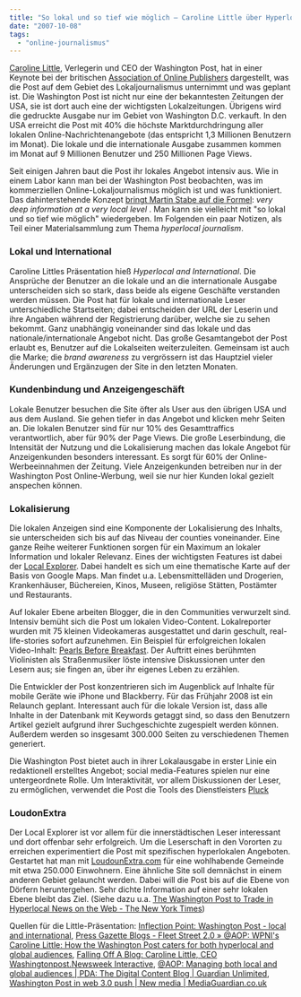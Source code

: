 ```yaml
---
title: "So lokal und so tief wie möglich — Caroline Little über Hyperlocal Journalism bei der Washington Post"
date: "2007-10-08"
tags: 
  - "online-journalismus"
---
```


[Caroline Little](http://www.washpostco.com/bio-little_c.htm "The Washington Post Company - Business Properties"), Verlegerin und CEO der Washington Post, hat in einer Keynote bei der britischen [Association of Online Publishers](http://www.ukaop.org.uk/ "UK Association of Online Publishers (AOP) | Home") dargestellt, was die Post auf dem Gebiet des Lokaljournalismus unternimmt und was geplant ist. Die Washington Post ist nicht nur eine der bekanntesten Zeitungen der USA, sie ist dort auch eine der wichtigsten Lokalzeitungen. Übrigens wird die gedruckte Ausgabe nur im Gebiet von Washington D.C. verkauft. In den USA erreicht die Post mit 40% die höchste Marktdurchdringung aller lokalen Online-Nachrichtenangebote (das entspricht 1,3 Millionen Benutzern im Monat). Die lokale und die internationale Ausgabe zusammen kommen im Monat auf 9 Millionen Benutzer und 250 Millionen Page Views.

Seit einigen Jahren baut die Post ihr lokales Angebot intensiv aus. Wie in einem Labor kann man bei der Washington Post beobachten, was im kommerziellen Online-Lokaljournalismus möglich ist und was funktioniert. Das dahinterstehende Konzept [bringt Martin Stabe auf die Formel](http://blogs.pressgazette.co.uk/fleetstreet/2007/10/03/aop-wpnis-caroline-little-how-the-washington-post-caters-for-both-hyperlocal-and-global-audiences/ "Press Gazette Blogs - Fleet Street 2.0 » @AOP: WPNI's Caroline Little: How the Washington Post caters for both hyperlocal and global audiences"): _very deep information at a very local level_ . Man kann sie vielleicht mit "so lokal und so tief wie möglich" wiedergeben. Im Folgenden ein paar Notizen, als Teil einer Materialsammlung zum Thema _hyperlocal journalism_.

### Lokal und International

Caroline Littles Präsentation hieß _Hyperlocal and International_. Die Ansprüche der Benutzer an die lokale und an die internationale Ausgabe unterscheiden sich so stark, dass beide als eigene Geschäfte verstanden werden müssen. Die Post hat für lokale und internationale Leser unterschiedliche Startseiten; dabei entscheiden der URL der Leserin und ihre Angaben während der Registrierung darüber, welche sie zu sehen bekommt. Ganz unabhängig voneinander sind das lokale und das nationale/internationale Angebot nicht. Das große Gesamtangebot der Post erlaubt es, Benutzer auf die Lokalseiten weiterzuleiten. Gemeinsam ist auch die Marke; die _brand awareness_ zu vergrössern ist das Hauptziel vieler Änderungen und Ergänzugen der Site in den letzten Monaten.

### Kundenbindung und Anzeigengeschäft

Lokale Benutzer besuchen die Site öfter als User aus den übrigen USA und aus dem Ausland. Sie gehen tiefer in das Angebot und klicken mehr Seiten an. Die lokalen Benutzer sind für nur 10% des Gesamttraffics verantwortlich, aber für 90% der Page Views. Die große Leserbindung, die Intensität der Nutzung und die Lokalisierung machen das lokale Angebot für Anzeigenkunden besonders interessant. Es sorgt für 60% der Online-Werbeeinnahmen der Zeitung. Viele Anzeigenkunden betreiben nur in der Washington Post Online-Werbung, weil sie nur hier Kunden lokal gezielt anspechen können.

### Lokalisierung

Die lokalen Anzeigen sind eine Komponente der Lokalisierung des Inhalts, sie unterscheiden sich bis auf das Niveau der counties voneinander. Eine ganze Reihe weiterer Funktionen sorgen für ein Maximum an lokaler Information und lokaler Relevanz. Eines der wichtigsten Features ist dabei der [Local Explorer](http://www.washingtonpost.com/wp-srv/local-explorer/ "Crime, Home Sales and Schools in DC, Maryland and Virginia - Local Explorer (washingtonpost.com)"). Dabei handelt es sich um eine thematische Karte auf der Basis von Google Maps. Man findet u.a. Lebensmittelläden und Drogerien, Krankenhäuser, Büchereien, Kinos, Museen, religiöse Stätten, Postämter und Restaurants.

Auf lokaler Ebene arbeiten Blogger, die in den Communities verwurzelt sind. Intensiv bemüht sich die Post um lokalen Video-Content. Lokalreporter wurden mit 75 kleinen Videokameras ausgestattet und darin geschult, real-life-stories sofort aufzunehmen. Ein Beispiel für erfolgreichen lokalen Video-Inhalt: [Pearls Before Breakfast](http://www.washingtonpost.com/wp-dyn/content/article/2007/04/04/AR2007040401721.html "Pearls Before Breakfast - washingtonpost.com"). Der Auftritt eines berühmten Violinisten als Straßenmusiker löste intensive Diskussionen unter den Lesern aus; sie fingen an, über ihr eigenes Leben zu erzählen.

Die Entwickler der Post konzentrieren sich im Augenblick auf Inhalte für mobile Geräte wie iPhone und Blackberry. Für das Frühjahr 2008 ist ein Relaunch geplant. Interessant auch für die lokale Version ist, dass alle Inhalte in der Datenbank mit Keywords getaggt sind, so dass den Benutzern Artikel gezielt aufgrund ihrer Suchgeschichte zugespielt werden können. Außerdem werden so insgesamt 300.000 Seiten zu verschiedenen Themen generiert.

Die Washington Post bietet auch in ihrer Lokalausgabe in erster Linie ein redaktionell erstelltes Angebot; social media-Features spielen nur eine untergeordnete Rolle. Um Interaktivität, vor allem Diskussionen der Leser, zu ermöglichen, verwendet die Post die Tools des Dienstleisters [Pluck](http://www.pluck.com/ "Pluck: Leaders in Social Media")

### LoudonExtra

Der Local Explorer ist vor allem für die innerstädtischen Leser interessant und dort offenbar sehr erfolgreich. Um die Leserschaft in den Vororten zu erreichen experimentiert die Post mit spezifischen hyperlokalen Angeboten. Gestartet hat man mit [LoudounExtra.com](http://loudounextra.washingtonpost.com/ "LoudounExtra.com | The Washington Post") für eine wohlhabende Gemeinde mit etwa 250.000 Einwohnern. Eine ähnliche Site soll demnächst in einem anderen Gebiet gelauncht werden. Dabei will die Post bis auf die Ebene von Dörfern heruntergehen. Sehr dichte Information auf einer sehr lokalen Ebene bleibt das Ziel. (Siehe dazu u.a. [The Washington Post to Trade in Hyperlocal News on the Web - The New York Times](http://www.nytimes.com/2007/07/16/business/media/16local.html "The Washington Post to Trade in Hyperlocal News on the Web - The New York Times"))

Quellen für die Little-Präsentation: [Inflection Point: Washington Post - local and international](http://bloggingrbi.blogspot.com/2007/10/washington-post-local-and-international.html "Inflection Point: Washington Post - local and international"), [Press Gazette Blogs - Fleet Street 2.0 » @AOP: WPNI's Caroline Little: How the Washington Post caters for both hyperlocal and global audiences](http://blogs.pressgazette.co.uk/fleetstreet/2007/10/03/aop-wpnis-caroline-little-how-the-washington-post-caters-for-both-hyperlocal-and-global-audiences/ "Press Gazette Blogs - Fleet Street 2.0 » @AOP: WPNI's Caroline Little: How the Washington Post caters for both hyperlocal and global audiences"), [Falling Off A Blog: Caroline Little, CEO Washingtonpost.Newsweek Interactive](http://fallingoffablog.typepad.com/falling_off_a_blog/2007/10/caroline-little.html "Falling Off A Blog: Caroline Little, CEO Washingtonpost.Newsweek Interactive"), [@AOP: Managing both local and global audiences | PDA: The Digital Content Blog | Guardian Unlimited](http://blogs.guardian.co.uk/digitalcontent/2007/10/aop_managing_both_local_and_gl.html "@AOP: Managing both local and global audiences | PDA: The Digital Content Blog | Guardian Unlimited"), [Washington Post in web 3.0 push | New media | MediaGuardian.co.uk](http://media.guardian.co.uk/newmedia/story/0,,2182607,00.html "Washington Post in web 3.0 push | New media | MediaGuardian.co.uk")
